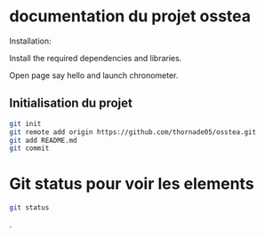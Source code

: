 # documentation du projet osstea

Installation:

Install the required dependencies and libraries.

Open page say hello and launch chronometer.
## Initialisation du projet

```bash
git init
git remote add origin https://github.com/thornade05/osstea.git
git add README.md
git commit
```
# Git status pour voir les elements
```bash
git status
```
.
